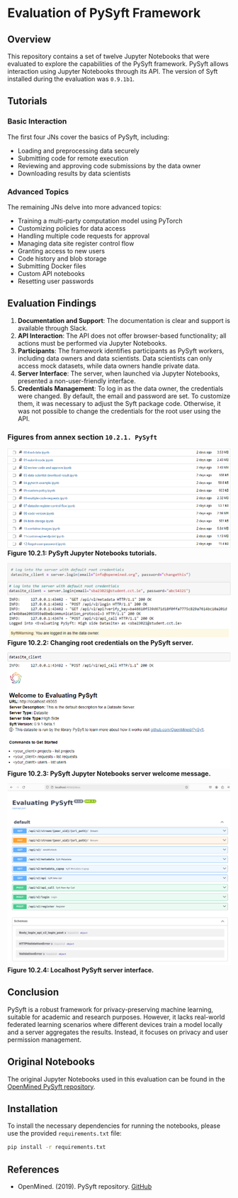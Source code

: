 # Evaluation of PySyft Framework

## Overview

This repository contains a set of twelve Jupyter Notebooks that were evaluated to explore the capabilities of the PySyft framework. PySyft allows interaction using Jupyter Notebooks through its API. The version of Syft installed during the evaluation was `0.9.1b1`.

## Tutorials

### Basic Interaction

The first four JNs cover the basics of PySyft, including:
- Loading and preprocessing data securely
- Submitting code for remote execution
- Reviewing and approving code submissions by the data owner
- Downloading results by data scientists

### Advanced Topics

The remaining JNs delve into more advanced topics:
- Training a multi-party computation model using PyTorch
- Customizing policies for data access
- Handling multiple code requests for approval
- Managing data site register control flow
- Granting access to new users
- Code history and blob storage
- Submitting Docker files
- Custom API notebooks
- Resetting user passwords

## Evaluation Findings

1. **Documentation and Support**: The documentation is clear and support is available through Slack.
2. **API Interaction**: The API does not offer browser-based functionality; all actions must be performed via Jupyter Notebooks.
3. **Participants**: The framework identifies participants as PySyft workers, including data owners and data scientists. Data scientists can only access mock datasets, while data owners handle private data.
4. **Server Interface**: The server, when launched via Jupyter Notebooks, presented a non-user-friendly interface.
5. **Credentials Management**: To log in as the data owner, the credentials were changed. By default, the email and password are set. To customize them, it was necessary to adjust the Syft package code. Otherwise, it was not possible to change the credentials for the root user using the API.

### Figures from annex section `10.2.1. PySyft`


![Figure 10.2.1](../../FiguresAndTables/Figure%2010.2.1.%20Evaluating%20Syft%20Jupyter%20Notebooks%20tutorials.png)  
**Figure 10.2.1: PySyft Jupyter Notebooks tutorials.**


![Figure 10.2.2](../../FiguresAndTables/Figure%2010.2.2.%20Changing%20root%20credentials%20Syft%20server.png)  
**Figure 10.2.2: Changing root credentials on the PySyft server.**


![Figure 10.2.3](../../FiguresAndTables/Figure%2010.2.3.%20PySyft%20JN%20server%20welcome%20message.png)  
**Figure 10.2.3: PySyft Jupyter Notebooks server welcome message.** 


![Figure 10.2.4](../../FiguresAndTables/Figure%2010.2.4.%20Local%20host%20PySyft%20server.png)  
**Figure 10.2.4: Localhost PySyft server interface.**

## Conclusion

PySyft is a robust framework for privacy-preserving machine learning, suitable for academic and research purposes. However, it lacks real-world federated learning scenarios where different devices train a model locally and a server aggregates the results. Instead, it focuses on privacy and user permission management.

## Original Notebooks

The original Jupyter Notebooks used in this evaluation can be found in the [OpenMined PySyft repository](https://github.com/OpenMined/PySyft/tree/dev/notebooks/api/0.8).

## Installation

To install the necessary dependencies for running the notebooks, please use the provided `requirements.txt` file:

```bash
pip install -r requirements.txt
```

## References

- OpenMined. (2019). PySyft repository. [GitHub](https://github.com/OpenMined/PySyft/tree/dev/notebooks/api/0.8)


